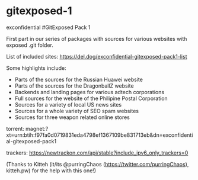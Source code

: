 # gitexposed-1
exconfidential #GitExposed Pack 1

First part in our series of packages with sources for various websites with exposed .git folder.

List of included sites: https://del.dog/exconfidential-gitexposed-pack1-list

Some highlights include:
* Parts of the sources for the Russian Huawei website
* Parts of the sources for the DragonballZ website
* Backends and landing pages for various adtech corporations
* Full sources for the website of the Philipine Postal Corporation
* Sources for a variety of local US news sites
* Sources for a whole variety of SEO spam websites
* Sources for three weapon related online stores  

torrent: magnet:?xt=urn:btih:f97fa0d0719831eda4798ef1367109be831713eb&amp;dn=exconfidential-gitexposed-pack1 

trackers: https://newtrackon.com/api/stable?include_ipv6_only_trackers=0

(Thanks to Kitteh (it/its @purringChaos (https://twitter.com/purringChaos), kitteh.pw) for the help with this one!)
